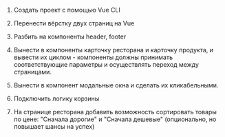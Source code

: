 1. Создать проект с помощью Vue CLI

2. Перенести вёрстку двух страниц на Vue

3. Разбить на компоненты header, footer

4. Вынести в компоненты карточку ресторана и карточку продукта, и вывести их циклом - компоненты должны принимать соответствующие параметры и осуществлять переход между страницами.

5. Вынести в компонент модальные окна и сделать их кликабельными.

6. Подключить логику корзины

7. На странице ресторана добавить возможность сортировать товары по цене: "Сначала дорогие" и "Сначала дешевые" (опционально, но повышает шансы на успех)